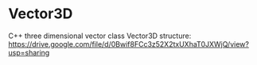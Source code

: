 # Vector3D
C++ three dimensional vector class
Vector3D structure: https://drive.google.com/file/d/0Bwif8FCc3z52X2txUXhaT0JXWjQ/view?usp=sharing
